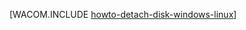 <properties linkid="manage-windows-how-to-guides-detach-a-disk" urlDisplayName="Detach a Disk" pageTitle="Detach a disk from a Windows Virtual Machine | Azure" metaKeywords="" description="Learn how to detach a disk from a Windows Virtual Machine in Azure." metaCanonical="" services="virtual-machines,storage" documentationCenter="" title="How to Detach a Data Disk from a Virtual Machine" authors="" solutions="" manager="" editor="" />

[WACOM.INCLUDE [howto-detach-disk-windows-linux](../includes/howto-detach-disk-windows-linux.md)]

  [howto-detach-disk-windows-linux]: ../includes/howto-detach-disk-windows-linux.md
